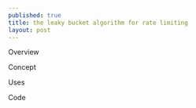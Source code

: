 ```yaml
---
published: true
title: the leaky bucket algorithm for rate limiting 
layout: post
---
```

Overview

Concept

Uses

Code